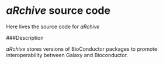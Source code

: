 *aRchive* source code
======================

Here lives the source code for *aRchive*

###Description

*aRchive* stores versions of BioConductor packages to promote interoperability between Galaxy and Bioconductor. 